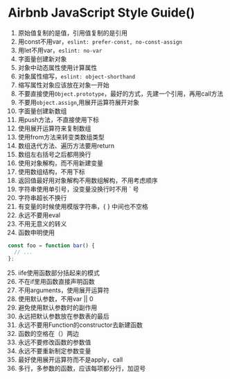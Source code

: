 # Airbnb JavaScript Style Guide()
1. 原始值复制的是值，引用值复制的是引用
2. 用const不用var，`eslint: prefer-const, no-const-assign`
3. 用let不用var，`eslint: no-var`
4. 字面量创建新对象
5. 对象中动态属性使用计算属性
6. 对象属性缩写，`eslint: object-shorthand`
7. 缩写属性对象应该放在对象一开始
8. 不要直接使用`Object.prototype`，最好的方式，先建一个引用，再用call方法
9. 不要用`object.assign`,用展开运算符展开对象
10. 字面量创建新数组
11. 用push方法，不直接使用下标
12. 使用展开运算符来复制数组
13. 使用from方法来转变类数组类型
14. 数组迭代方法、遍历方法要用return
15. 数组左右括号之后都用换行
16. 使用对象解构，而不用新建变量
17. 使用数组结构，不用下标
18. 返回值最好用对象解构不用数组解构，不用考虑顺序
19. 字符串使用单引号，没变量没换行时不用  `  号
20. 字符串超长不换行
21. 有变量的时候使用模版字符串，{ } 中间也不空格
22. 永远不要用eval
23. 不用无意义的转义
24. 函数申明使用
```javascript
const foo = function bar() {
  // ...
};
```
25. iife使用函数部分括起来的模式
26. 不在if里用函数直接声明函数
27. 不用arguments，使用展开运算符
28. 使用默认参数，不用var || 0
29. 避免使用默认参数时的副作用
30. 永远把默认参数放在参数表的最后
31. 永远不要用Function的constructor去新建函数
32. 函数的空格在（）两边
33. 永远不要修改函数的参数值
34. 永远不要重新制定参数变量
35. 最好使用展开运算符而不是apply，call
36. 多行，多参数的函数，应该每项都分行，加逗号